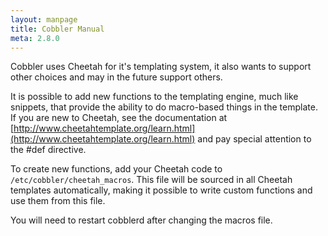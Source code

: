 ```yaml
---
layout: manpage
title: Cobbler Manual
meta: 2.8.0
---
```


Cobbler uses Cheetah for it's templating system, it also wants to support other 
choices and may in the future support others.

It is possible to add new functions to the templating engine, much
like snippets, that provide the ability to do macro-based things
in the template. If you are new to Cheetah, see the documentation at
[http://www.cheetahtemplate.org/learn.html](http://www.cheetahtemplate.org/learn.html)
and pay special attention to the \#def directive.

To create new functions, add your Cheetah code to
`/etc/cobbler/cheetah_macros`. This file will be sourced in all
Cheetah templates automatically, making it possible to write custom
functions and use them from this file.

You will need to restart cobblerd after changing the macros file.

